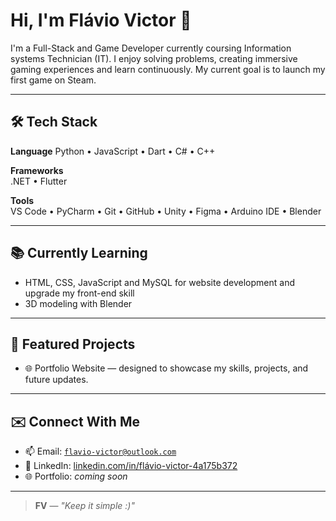 # Hi, I'm Flávio Victor 👋

I'm a Full-Stack and Game Developer currently coursing Information systems Technician (IT). I enjoy solving problems, creating immersive gaming experiences and learn continuously. My current goal is to launch my first game on Steam.

---

## 🛠 Tech Stack

**Language**
Python • JavaScript • Dart • C# • C++

**Frameworks**  
.NET • Flutter

**Tools**  
VS Code • PyCharm • Git • GitHub • Unity • Figma • Arduino IDE • Blender

---

## 📚 Currently Learning

- HTML, CSS, JavaScript and MySQL for website development and upgrade my front-end skill
- 3D modeling with Blender

---

## 🚀 Featured Projects

- 🌐 Portfolio Website — designed to showcase my skills, projects, and future updates.

---

## ✉️ Connect With Me

- 📫 Email: [`flavio-victor@outlook.com`](mailto:flavio-victor@outlook.com)  
- 🔗 LinkedIn: [linkedin.com/in/flávio-victor-4a175b372](https://www.linkedin.com/in/fl%C3%A1vio-victor-4a175b372)  
- 🌐 Portfolio: *coming soon*

---

> **FV** — _"Keep it simple :)"_
